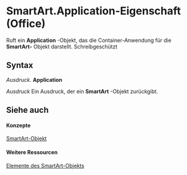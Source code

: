 
# SmartArt.Application-Eigenschaft (Office)

Ruft ein  **Application** -Objekt, das die Container-Anwendung für die **SmartArt-** Objekt darstellt. Schreibgeschützt


## Syntax

 _Ausdruck_. **Application**

 _Ausdruck_ Ein Ausdruck, der ein **SmartArt** -Objekt zurückgibt.


## Siehe auch


#### Konzepte


[SmartArt-Objekt](24332c9b-87c9-7678-9d9f-9e25f2370afc.md)
#### Weitere Ressourcen


[Elemente des SmartArt-Objekts](http://msdn.microsoft.com/library/60a9e7bf-8948-2c30-f206-61e7c46c1928%28Office.15%29.aspx)